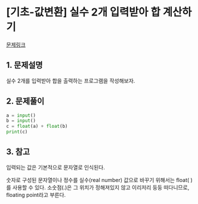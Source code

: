 # [기초-값변환] 실수 2개 입력받아 합 계산하기

[문제링크](https://codeup.kr/problem.php?id=6026)



## 1. 문제설명

실수 2개를 입력받아
합을 출력하는 프로그램을 작성해보자.




## 2. 문제풀이

```python
a = input()
b = input()
c = float(a) + float(b)
print(c)
```



## 3. 참고

입력되는 값은 기본적으로 문자열로 인식된다.

숫자로 구성된 문자열이나 정수를 실수(real number) 값으로 바꾸기 위해서는 float( ) 를 사용할 수 있다.
소숫점(.)은 그 위치가 정해져있지 않고 이리저리 둥둥 떠다니므로, floating point라고 부른다.

